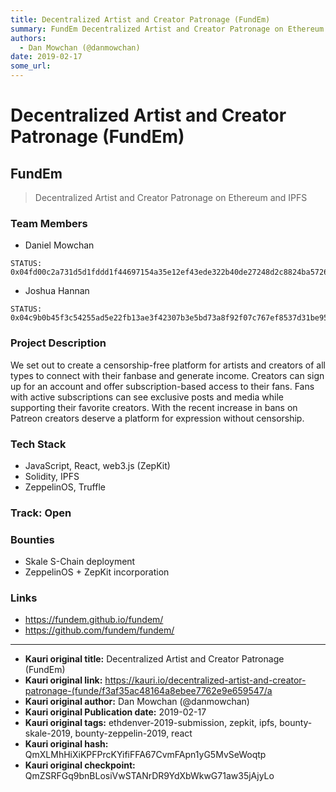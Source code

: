 ```yaml
---
title: Decentralized Artist and Creator Patronage (FundEm)
summary: FundEm Decentralized Artist and Creator Patronage on Ethereum and IPFS Team Members Daniel MowchanSTATUS- 0x04fd00c2a731d5d1fddd1f44697154a35e12ef43ede322b40de27248d2c8824ba5726ac9872e1082ad5bdedf77d12d36c1b71b85a011437495894960435f88fb00 Joshua HannanSTATUS- 0x04c9b0b45f3c54255ad5e22fb13ae3f42307b3e5bd73a8f92f07c767ef8537d31be9535c445e418536888147f8b4652ded4ca9d817f52e3caadf2e1e0bbf18a809 Project Description We set out to create a censorship-free platform for artists and creators of all types t
authors:
  - Dan Mowchan (@danmowchan)
date: 2019-02-17
some_url: 
---
```


# Decentralized Artist and Creator Patronage (FundEm)



## FundEm
> Decentralized Artist and Creator Patronage on Ethereum and IPFS

### Team Members
- Daniel Mowchan
```
STATUS:
0x04fd00c2a731d5d1fddd1f44697154a35e12ef43ede322b40de27248d2c8824ba5726ac9872e1082ad5bdedf77d12d36c1b71b85a011437495894960435f88fb00
```
- Joshua Hannan
```
STATUS:
0x04c9b0b45f3c54255ad5e22fb13ae3f42307b3e5bd73a8f92f07c767ef8537d31be9535c445e418536888147f8b4652ded4ca9d817f52e3caadf2e1e0bbf18a809
```

### Project Description
We set out to create a censorship-free platform for artists and creators of all types to connect with their fanbase and generate income. Creators can sign up for an account and offer subscription-based access to their fans. Fans with active subscriptions can see exclusive posts and media while supporting their favorite creators. With the recent increase in bans on   Patreon creators deserve a platform for expression without censorship.

### Tech Stack
* JavaScript, React, web3.js (ZepKit)
* Solidity, IPFS
* ZeppelinOS, Truffle

### Track: Open

### Bounties
* Skale S-Chain deployment
* ZeppelinOS + ZepKit incorporation

### Links
* https://fundem.github.io/fundem/
* https://github.com/fundem/fundem/







---

- **Kauri original title:** Decentralized Artist and Creator Patronage (FundEm)
- **Kauri original link:** https://kauri.io/decentralized-artist-and-creator-patronage-(funde/f3af35ac48164a8ebee7762e9e659547/a
- **Kauri original author:** Dan Mowchan (@danmowchan)
- **Kauri original Publication date:** 2019-02-17
- **Kauri original tags:** ethdenver-2019-submission, zepkit, ipfs, bounty-skale-2019, bounty-zeppelin-2019, react
- **Kauri original hash:** QmXLMhHiXiKPFPrcKYifiFFA67CvmFApn1yG5MvSeWoqtp
- **Kauri original checkpoint:** QmZSRFGq9bnBLosiVwSTANrDR9YdXbWkwG71aw35jAjyLo



